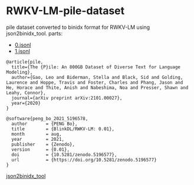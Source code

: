 # RWKV-LM-pile-dataset
pile dataset converted to binidx format for RWKV-LM using json2binidx_tool.
parts:
<ul>
<li> <a href="https://www.kaggle.com/datasets/chelove4draste/rwkv-lm-pile-0jsonl"> 0.jsonl </a> 
<li> <a href="https://www.kaggle.com/datasets/chelove4draste/rwkv-lm-pile-1jsonl"> 1.jsonl </a> 
</ul>

```
@article{pile,
  title={The {P}ile: An 800GB Dataset of Diverse Text for Language Modeling},
  author={Gao, Leo and Biderman, Stella and Black, Sid and Golding, Laurence and Hoppe, Travis and Foster, Charles and Phang, Jason and He, Horace and Thite, Anish and Nabeshima, Noa and Presser, Shawn and Leahy, Connor},
  journal={arXiv preprint arXiv:2101.00027},
  year={2020}
}
```
```
@software{peng_bo_2021_5196578,
  author       = {PENG Bo},
  title        = {BlinkDL/RWKV-LM: 0.01},
  month        = aug,
  year         = 2021,
  publisher    = {Zenodo},
  version      = {0.01},
  doi          = {10.5281/zenodo.5196577},
  url          = {https://doi.org/10.5281/zenodo.5196577}
}
```
<a href="https://github.com/Abel2076/json2binidx_tool"> json2binidx_tool </a>
